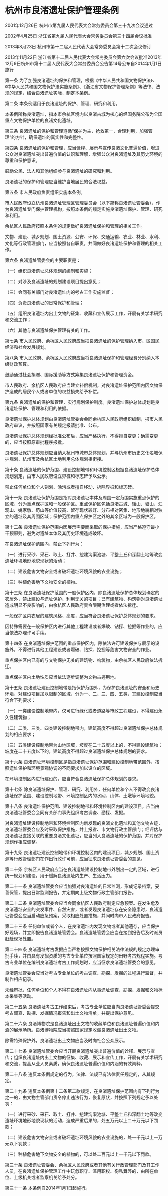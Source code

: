 # 杭州市良渚遗址保护管理条例

2001年12月26日 杭州市第九届人民代表大会常务委员会第三十九次会议通过

2002年4月25日 浙江省第九届人民代表大会常务委员会第三十四届会议批准

2013年8月23日 杭州市第十二届人民代表大会常务委员会第十二次会议修订

2013年11月22日 浙江省第十二届人民代表大会常务委员会第六次会议批准2013年12月9日杭州市第十二届人民代表大会常务委员会公告第14号公布自2014年1月1日施行

<!-- INFO END -->

第一条 为了加强良渚遗址的保护和管理，根据《中华人民共和国文物保护法》、《中华人民共和国文物保护法实施条例》、《浙江省文物保护管理条例》等法律、法规的规定，结合良渚遗址实际，制定本条例。

第二条 本条例适用于良渚遗址的保护、管理、研究和利用。

本条例所称良渚遗址，指本市余杭区境内以良渚古城为核心的经国务院公布为全国重点文物保护单位的良渚文化遗址。

第三条 良渚遗址的保护和管理遵循“保护为主，抢救第一，合理利用，加强管理”的方针，确保遗址的真实性和完整性。

第四条 良渚遗址的保护和管理，应当诠释、展示与宣传良渚文化普遍价值，增进公众对良渚遗址突出普遍价值的认识和理解，增强公众对良渚遗址及其历史环境的尊重和保护意识。

鼓励公民、法人和其他组织参与良渚遗址的研究和利用。

良渚遗址的保护和管理应当维护当地居民的合法权益。

第五条 市人民政府负责组织实施本条例。

市人民政府设立杭州良渚遗址管理区管理委员会（以下简称良渚遗址管委会），作为良渚遗址专门保护管理机构，按照本条例的规定实施良渚遗址保护、管理、研究和利用。

余杭区人民政府按照本条例的规定做好良渚遗址保护和管理的相关工作。

文物、建设、城乡规划、国土资源、公安、环保、交通运输、农业、林业、水利、文化等行政管理部门，应当按照各自职责，共同做好良渚遗址保护和管理的相关工作。

第六条 良渚遗址管委会的主要职责是：

（一）组织良渚遗址总体规划的编制和实施；

（二）对涉及良渚遗址的规划建设项目提出意见；

（三）会同有关部门对良渚遗址内的考古工作实施监督；

（四）负责良渚遗址的日常保护和管理；

（五）组织良渚遗址内出土文物的征集、收藏和宣传展示工作，开展有关学术研究和交流工作；

（六）其他与良渚遗址保护管理有关的工作。

第七条 市人民政府、余杭区人民政府应当把良渚遗址的保护管理纳入市、区国民经济和社会发展规划。

第八条 市人民政府、余杭区人民政府应当将良渚遗址保护和管理经费分别纳入本级财政预算。

鼓励通过社会捐赠、国际援助等方式筹集良渚遗址保护和管理资金。

市人民政府、余杭区人民政府应当建立补偿机制，对良渚遗址保护范围内因文物保护造成的居民个人或者单位的权益损失给予补偿。

第九条 良渚遗址的保护和管理，实行规划保护制度。良渚遗址保护总体规划是良渚遗址保护、管理和利用的依据。

良渚遗址保护总体规划由良渚遗址管委会会同余杭区人民政府组织编制，报市人民政府审议，并按照国家有关规定报请批准、公布。

良渚遗址保护总体规划经批准公布后，应当严格执行，不得擅自变更；确需变更的，应当按照原审批程序报批。

良渚遗址保护总体规划应当纳入杭州市城市总体规划，并与杭州市历史文化名城保护规划、杭州市及余杭区土地利用总体规划相衔接。

第十条 良渚遗址的保护范围、建设控制地带和环境控制区根据良渚遗址保护总体规划划定，由市人民政府设立界桩和标志碑予以公示。

禁止任何单位和个人刻划、涂污或者擅自移动、拆除界桩和标志碑。

第十一条 良渚遗址保护范围是指对良渚遗址本体及周围一定范围实施重点保护的区域，分为重点保护区和一般保护区。重点保护区包括良渚古城、瑶山、塘山、汇观山、姚家墩、荀山等价值较高、留存现状较好、分布相对密集、地形地貌相对独立的遗址及其周围区域；保护范围内重点保护区之外的其余区域为一般保护区。

第十二条 良渚遗址保护范围内因展示需要而采取的保护措施，应当严格遵守最小干预原则，避免对遗址本体及其历史环境造成破坏。

在良渚遗址保护范围内，禁止下列行为：

（一）进行采砂、采石、取土、打井、挖建沟渠池塘、平整土丘和深翻土地等改变遗址环境地形地貌现状的活动；

（二）建设危害文物安全或者破坏遗址环境风貌的农业设施；

（三）种植危害地下文物安全的植物。

第十三条 在良渚遗址保护范围的一般保护区内，除良渚遗址保护总体规划确定的农居外，禁止建设与遗址保护、利用无关的项目；已有建筑物、构筑物对良渚遗址造成明显不良影响的，由余杭区人民政府责令限期治理或者依法拆迁。

一般保护区内农居的建筑风格、高度，应当符合良渚遗址保护总体规划的要求。

因特殊需要在一般保护区内进行其他工程建设或者爆破、钻探、挖掘等作业的，应当依法办理许可手续。

第十四条 在良渚遗址保护范围的重点保护区内，除依法许可建设保护与展示的设施外，不得进行其他工程建设或者爆破、钻探、挖掘等危害文物安全的作业。

重点保护区内已有的与文物保护无关的建筑物、构筑物，由余杭区人民政府依法拆迁。

重点保护区内土地性质应当依法逐步调整为文物古迹用地。

第十五条 良渚遗址建设控制地带是指保护范围外，为保护良渚遗址的安全和历史环境，对建设项目加以限制的区域，分为一、二、三、四、五类，其建设控制应当符合下列要求：

（一）一类建设控制地带内，仅可进行绿化或者道路等市政工程建设，不得建设永久性建筑物；

（二）二类、三类、四类建设控制地带内，建筑高度不得超过良渚遗址保护总体规划的相应要求；

（三）五类建设控制地带为山地区域，坡度在二十五度以上的，不得建设建筑物；坡度在二十五度以下的，建筑高度不得超过良渚遗址保护总体规划的要求。

第十六条 良渚遗址环境控制区是指良渚遗址保护范围和建设控制地带范围外，按照遗址保护和环境景观协调的不同要求加以设立的区域。

在环境控制区内进行建设的，应当符合良渚遗址保护总体规划的要求。

第十七条 除良渚遗址保护、管理、研究、利用外，任何单位和个人不得改变良渚遗址保护范围、建设控制地带、环境控制区内的水网、山体、土墩等环境地貌。

第十八条 良渚遗址保护范围、建设控制地带和环境控制区内的建设项目，应当由良渚遗址管委会会同有关部门事先组织考古调查、勘探、发掘。

对良渚遗址建设控制地带和环境控制区内新发现的良渚文化遗址和其他文物古迹，良渚遗址管委会应及时采取保护措施，并上报省、市文物行政主管部门；经评估与良渚遗址直接关联的重要良渚文化遗址，应当列入良渚遗址的保护范围，并对保护规划作相应调整。

第十九条 良渚遗址建设控制地带和环境控制区内的建设项目，城乡规划、国土资源等行政管理部门在作出行政许可前，应当征求良渚遗址管委会的意见。

第二十条 余杭区人民政府应当在良渚遗址建设控制地带外划出一定的区域，进行统一规划和建设，用于缓解良渚遗址内生产、生活压力。

第二十一条 良渚遗址管委会应当加强对良渚遗址的日常监测，形成记录档案，妥善保管，提出日常监测报告，并定期向上级文物行政主管部门报告。

第二十二条 良渚遗址管委会应当会同余杭区人民政府制定应急预案。在发生危及良渚遗址安全的突发事件、自然灾害，或者发现良渚遗址存在安全隐患时，良渚遗址管委会应当启动应急预案，采取相应处置措施，并同时向市人民政府报告。

第二十三条 任何单位或者个人，在良渚遗址内发现文物或者其他遗存，应当保护好现场，并立即报告良渚遗址管委会。良渚遗址管委会应当在接到报告后及时派员赶赴现场处置。

第二十四条 良渚遗址考古发掘应当严格按照文物保护相关法律法规的规定办理审批手续，并由具有发掘资质的考古专业单位按照国家规定的田野考古规程实施。考古专业单位在编制良渚遗址考古工作规划时，应当征求良渚遗址管委会的意见。

良渚遗址管委会应当对考古专业单位的考古调查、勘探、发掘的过程进行监督，并制作相应记录。

未经审批，任何单位和个人不得在良渚遗址内从事遗址调查、勘探、发掘和文物标本采集等活动。

第二十五条 良渚遗址考古工作结束后，考古专业单位应当向良渚遗址管委会提交考古调查、勘探、发掘情况报告和出土文物清单，并提出保护意见。

第二十六条 良渚博物院是良渚遗址出土文物的收藏单位和良渚遗址普遍价值和内涵的展示场所。良渚博物院应当按照国家规定收藏良渚遗址出土文物。

除需特殊保护外，良渚遗址出土文物应当及时向社会公众展示。

第二十七条 良渚遗址管委会应当开展良渚遗址突出普遍价值的诠释、展示与宣传；组织良渚遗址内出土文物的征集、收藏、展示和宣传工作，开展有关学术研究和交流，提高从业人员素质，确保良渚遗址普遍价值和内涵的有效阐释。

第二十八条 违反本条例规定的行为，法律、法规已有法律责任规定的，从其规定。

第二十九条 违反本条例第十二条第二款规定，在良渚遗址保护范围内有下列行为之一的，由文物主管部门责令停止违法行为，恢复原状，并按照下列规定予以处罚：

（一）进行采砂、采石、取土、打井、挖建沟渠池塘、平整土丘和深翻土地等改变遗址环境地形地貌现状的活动，造成严重后果的，处五万元以上二十万元以下罚款；

（二）建设危害文物安全或者破坏遗址环境风貌的农业设施的，处一千元以上一万元以下罚款；

（三）种植危害地下文物安全的植物的，可以处二百元以上一千元以下罚款。

第三十条 良渚遗址管委会、余杭区人民政府或者其他有关行政管理部门及其工作人员，在良渚遗址保护管理工作中玩忽职守、滥用职权、徇私舞弊的，由所在单位、上级机关或者监察机关给予处分。

第三十一条 本条例自2014年1月1日起施行。

